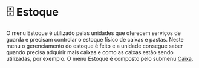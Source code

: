 # 🗄 Estoque

O menu Estoque é utilizado pelas unidades que oferecem serviços de guarda e precisam controlar o estoque físico de caixas e pastas. Neste menu o gerenciamento do estoque é feito e a unidade consegue saber quando precisa adquirir mais caixas e como as caixas estão sendo utilizadas, por exemplo. O menu Estoque é composto pelo submenu [Caixa](caixa.md).
